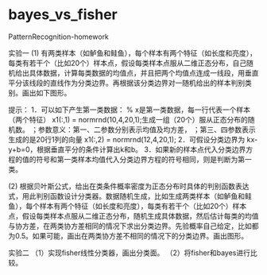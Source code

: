 # bayes_vs_fisher
PatternRecognition-homework

实验一
(1) 有两类样本（如鲈鱼和鲑鱼），每个样本有两个特征（如长度和亮度），每类有若干个（比如20个）样本点，假设每类样本点服从二维正态分布，自己随机给出具体数据，计算每类数据的均值点，并且把两个均值点连成一线段，用垂直平分该线段的直线作为分类边界。再根据该分类边界对一随机给出的样本判别类别。画出如下图形。

提示：
1．可以如下产生第一类数据：
   % x是第一类数据，每一行代表一个样本（两个特征）
   x1(:,1) = normrnd(10,4,20,1);生成一组（20个）服从正态分布的随机数。
                               ；参数意义：第一、二参数分别表示均值及均方差，
                               ；第三、四参数表示生成的是20行1列的向量
   x1(:,2) = normrnd(12,4,20,1);
2．可假设分类边界为 kx-y+b=0，根据垂直平分的条件计算出k和b。
3．如果新的样本点代入分类边界方程的值的符号和第一类样本均值代入分类边界方程的符号相同，则是判断为第一类。


(2) 根据贝叶斯公式，给出在类条件概率密度为正态分布时具体的判别函数表达式，用此判别函数设计分类器。数据随机生成，比如生成两类样本（如鲈鱼和鲑鱼），每个样本有两个特征（如长度和亮度），每类有若干个（比如20个）样本点，假设每类样本点服从二维正态分布，随机生成具体数据，然后估计每类的均值与协方差，在两类协方差相同的情况下求出分类边界。先验概率自己给定，比如都为0.5。如果可能，画出在两类协方差不相同的情况下的分类边界。画出图形。

实验二
（1）实现fisher线性分类器，画出分类面。
（2）将fisher和bayes进行比较。
